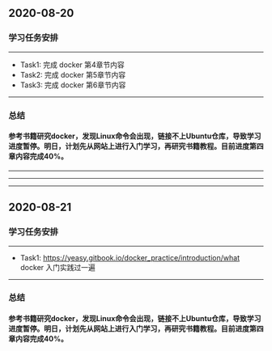 ## 2020-08-20
### 学习任务安排
***
* Task1: 完成 docker 第4章节内容
* Task2: 完成 docker 第5章节内容
* Task3: 完成 docker 第6章节内容
***
### 总结
#### 参考书籍研究docker，发现Linux命令会出现，链接不上Ubuntu仓库，导致学习进度暂停。明日，计划先从网站上进行入门学习，再研究书籍教程。目前进度第四章内容完成40%。
***
***
***
## 2020-08-21
### 学习任务安排
***
* Task1: https://yeasy.gitbook.io/docker_practice/introduction/what docker 入门实践过一遍
***
### 总结
#### 参考书籍研究docker，发现Linux命令会出现，链接不上Ubuntu仓库，导致学习进度暂停。明日，计划先从网站上进行入门学习，再研究书籍教程。目前进度第四章内容完成40%。
